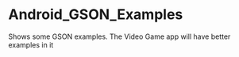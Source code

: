 # Android_GSON_Examples

Shows some GSON examples. The Video Game app will have better examples in it
